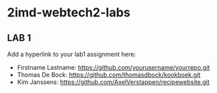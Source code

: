 # 2imd-webtech2-labs

## LAB 1
Add a hyperlink to your lab1 assignment here:

* Firstname Lastname: https://github.com/yourusername/yourrepo.git
* Thomas De Bock: https://github.com/thomasdbock/kookboek.git
* Kim Janssens: https://github.com/AxelVerstappen/recipewebsite.git